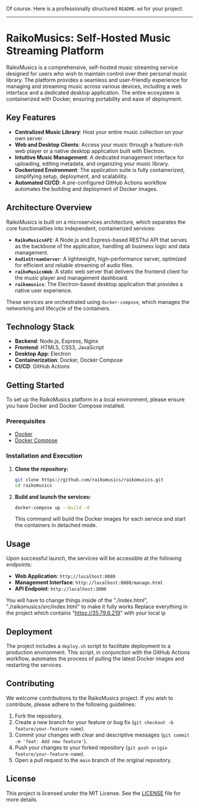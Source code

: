 ﻿Of course. Here is a professionally structured `README.md` for your project.

-----

# RaikoMusics: Self-Hosted Music Streaming Platform

RaikoMusics is a comprehensive, self-hosted music streaming service designed for users who wish to maintain control over their personal music library. The platform provides a seamless and user-friendly experience for managing and streaming music across various devices, including a web interface and a dedicated desktop application. The entire ecosystem is containerized with Docker, ensuring portability and ease of deployment.

## Key Features

  * **Centralized Music Library**: Host your entire music collection on your own server.
  * **Web and Desktop Clients**: Access your music through a feature-rich web player or a native desktop application built with Electron.
  * **Intuitive Music Management**: A dedicated management interface for uploading, editing metadata, and organizing your music library.
  * **Dockerized Environment**: The application suite is fully containerized, simplifying setup, deployment, and scalability.
  * **Automated CI/CD**: A pre-configured GitHub Actions workflow automates the building and deployment of Docker images.

## Architecture Overview

RaikoMusics is built on a microservices architecture, which separates the core functionalities into independent, containerized services:

  * **`RaikoMusicsAPI`**: A Node.js and Express-based RESTful API that serves as the backbone of the application, handling all business logic and data management.
  * **`AudioStreamServer`**: A lightweight, high-performance server, optimized for efficient and reliable streaming of audio files.
  * **`raikoMusicsWeb`**: A static web server that delivers the frontend client for the music player and management dashboard.
  * **`raikomusics`**: The Electron-based desktop application that provides a native user experience.

These services are orchestrated using `docker-compose`, which manages the networking and lifecycle of the containers.

## Technology Stack

  * **Backend**: Node.js, Express, Nginx
  * **Frontend**: HTML5, CSS3, JavaScript
  * **Desktop App**: Electron
  * **Containerization**: Docker, Docker Compose
  * **CI/CD**: GitHub Actions

## Getting Started

To set up the RaikoMusics platform in a local environment, please ensure you have Docker and Docker Compose installed.

### Prerequisites

  * [Docker](https://docs.docker.com/get-docker/)
  * [Docker Compose](https://docs.docker.com/compose/install/)

### Installation and Execution

1.  **Clone the repository:**

    ```bash
    git clone https://github.com/raikomusics/raikomusics.git
    cd raikomusics
    ```

2.  **Build and launch the services:**

    ```bash
    docker-compose up --build -d
    ```

    This command will build the Docker images for each service and start the containers in detached mode.

## Usage

Upon successful launch, the services will be accessible at the following endpoints:

  * **Web Application**: `http://localhost:8080`
  * **Management Interface**: `http://localhost:8080/manage.html`
  * **API Endpoint**: `http://localhost:3000`

You will have to change things inside of the  "./index.html", "./raikomusics/src/index.html" to make it fully works
Replace everything in the project which contains "https://35.79.6.219" with your local ip
## Deployment

The project includes a `deploy.sh` script to facilitate deployment to a production environment. This script, in conjunction with the GitHub Actions workflow, automates the process of pulling the latest Docker images and restarting the services.

## Contributing

We welcome contributions to the RaikoMusics project. If you wish to contribute, please adhere to the following guidelines:

1.  Fork the repository.
2.  Create a new branch for your feature or bug fix (`git checkout -b feature/your-feature-name`).
3.  Commit your changes with clear and descriptive messages (`git commit -m 'feat: Add new feature'`).
4.  Push your changes to your forked repository (`git push origin feature/your-feature-name`).
5.  Open a pull request to the `main` branch of the original repository.

## License

This project is licensed under the MIT License. See the [LICENSE](https://www.google.com/search?q=LICENSE) file for more details.